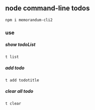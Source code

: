 
## node command-line todos

```
npm i memorandum-cli2 
```

### use


##### show todoList
```
t list
```

##### add todo
```
t add todotitle
```

##### clear all todo
```
t clear
```
